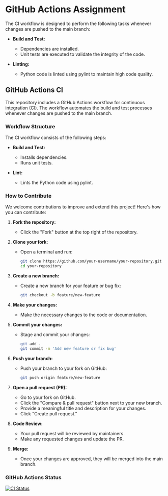 # GitHub Actions Assignment

The CI workflow is designed to perform the following tasks whenever changes are pushed to the main branch:

- **Build and Test:**
  - Dependencies are installed.
  - Unit tests are executed to validate the integrity of the code.

- **Linting:**
  - Python code is linted using pylint to maintain high code quality.

## GitHub Actions CI

This repository includes a GitHub Actions workflow for continuous integration (CI). The workflow automates the build and test processes whenever changes are pushed to the main branch.

### Workflow Structure

The CI workflow consists of the following steps:

- **Build and Test:**
  - Installs dependencies.
  - Runs unit tests.

- **Lint:**
  - Lints the Python code using pylint.

### How to Contribute

We welcome contributions to improve and extend this project! Here's how you can contribute:

1. **Fork the repository:**
   - Click the "Fork" button at the top right of the repository.

2. **Clone your fork:**
   - Open a terminal and run:
     ```bash
     git clone https://github.com/your-username/your-repository.git
     cd your-repository
     ```

3. **Create a new branch:**
   - Create a new branch for your feature or bug fix:
     ```bash
     git checkout -b feature/new-feature
     ```

4. **Make your changes:**
   - Make the necessary changes to the code or documentation.

5. **Commit your changes:**
   - Stage and commit your changes:
     ```bash
     git add .
     git commit -m 'Add new feature or fix bug'
     ```

6. **Push your branch:**
   - Push your branch to your fork on GitHub:
     ```bash
     git push origin feature/new-feature
     ```

7. **Open a pull request (PR):**
   - Go to your fork on GitHub.
   - Click the "Compare & pull request" button next to your new branch.
   - Provide a meaningful title and description for your changes.
   - Click "Create pull request."

8. **Code Review:**
   - Your pull request will be reviewed by maintainers.
   - Make any requested changes and update the PR.

9. **Merge:**
   - Once your changes are approved, they will be merged into the main branch.

### GitHub Actions Status

[![CI Status](https://github.com/your-username/your-repository/workflows/CI/badge.svg)](https://github.com/amitc1712/GHA-Assignment/actions)

